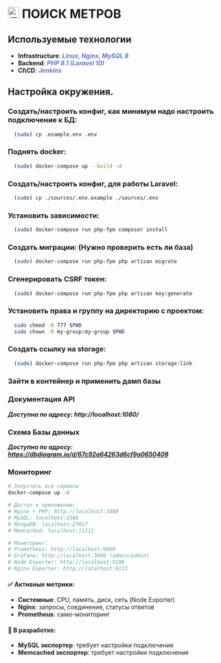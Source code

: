 # **<img src="https://avatars.githubusercontent.com/u/180920011?s=200&v=4" alt="Логотип" width="26" /> ПОИСК МЕТРОВ**


## Используемые технологии

- **Infrastructure**: ***<span style="color: #6074d5;">Linux, Nginx, MySQL 8</span>***
- **Backend**: ***<span style="color: #6074d5;">PHP 8.1 (Laravel 10)</span>***
- **CI\CD**: ***<span style="color: #6074d5;">Jenkins</span>***

## Настройка окружения.
### Создать/настроить конфиг, как минимум надо настроить подключение к БД:
```bash
  (sudo) cp .example.env .env
```

### Поднять docker:
```bash
  (sudo) docker-compose up --build -d
```

### Создать/настроить конфиг, для работы Laravel:
```bash
  (sudo) cp ./sources/.env.example ./sources/.env
```

### Установить зависимости:
```bash
  (sudo) docker-compose run php-fpm composer install
```

### Создать миграции: (Нужно проверить есть ли база)
```bash
  (sudo) docker-compose run php-fpm php artisan migrate
```

### Сгенерировать CSRF токен:
```bash
  (sudo) docker-compose run php-fpm php artisan key:generate
```

### Установить права и группу на директорию с проектом:
```bash
  sudo chmod -R 777 $PWD
  sudo chown -R my-group:my-group $PWD
```

### Создать ссылку на storage:
```bash
  (sudo) docker-compose run php-fpm php artisan storage:link
```

### Зайти в контейнер и применить дамп базы

### Документация API
***Доступна по адресу: http://localhost:1080/***

### Схема Базы данных
***Доступна по адресу: https://dbdiagram.io/d/67c92a64263d6cf9a0650409***

### Мониторинг
```bash
# Запустить все сервисы
docker-compose up -d

# Доступ к приложению:
# Nginx + PHP: http://localhost:1080
# MySQL: localhost:3306
# MongoDB: localhost:27017
# Memcached: localhost:11211

# Мониторинг:
# Prometheus: http://localhost:9090
# Grafana: http://localhost:3000 (admin/admin)
# Node Exporter: http://localhost:9100
# Nginx Exporter: http://localhost:9113
```

#### ✅ Активные метрики:
- **Системные**: CPU, память, диск, сеть (Node Exporter)
- **Nginx**: запросы, соединения, статусы ответов
- **Prometheus**: само-мониторинг

#### 🚧 В разработке:
- **MySQL экспортер**: требует настройки подключения
- **Memcached экспортер**: требует настройки подключения

